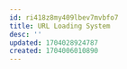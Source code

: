 ```yaml
---
id: ri418z8my409lbev7mvbfo7
title: URL Loading System
desc: ''
updated: 1704028924787
created: 1704006010890
---
```

